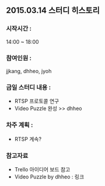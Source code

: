 ## 2015.03.14 스터디 히스토리 

### 시작시간 : 
14:00 ~ 18:00

### 참여인원 : 
jjkang, dhheo, jyoh

### 금일 스터디 내용 :
- RTSP 프로토콜 연구
- Video Puzzle 완성 >> dhheo

### 차주 계획 :
- RTSP 계속?

### 참고자료
- Trello 아이디어 보드 참고
- Video Puzzle by dhheo : 링크
